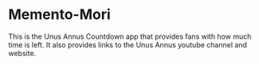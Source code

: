 # Memento-Mori
This is the Unus Annus Countdown app that provides fans with how much time is left. It also provides links to the Unus Annus youtube channel and website.

